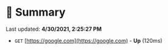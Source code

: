 # 📖 Summary
Last updated: **4/30/2021, 2:25:27 PM**

- `GET` [https://google.com](https://google.com) - **Up** (120ms)
